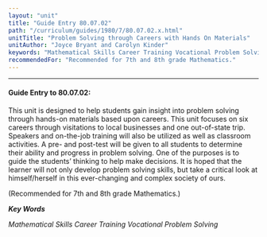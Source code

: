```yaml
---
layout: "unit"
title: "Guide Entry 80.07.02"
path: "/curriculum/guides/1980/7/80.07.02.x.html"
unitTitle: "Problem Solving through Careers with Hands On Materials"
unitAuthor: "Joyce Bryant and Carolyn Kinder"
keywords: "Mathematical Skills Career Training Vocational Problem Solving"
recommendedFor: "Recommended for 7th and 8th grade Mathematics."
---
```

<body>
<hr/>
<h4>
Guide Entry to 80.07.02:
</h4>
This unit is designed to help students gain insight into problem solving through hands-on materials based upon careers.  This unit focuses on six careers through visitations to local businesses and one out-of-state trip.  Speakers and on-the-job training will also be utilized as well as classroom activities.  A pre- and post-test will be given to all students to determine their ability and progress in problem solving.  One of the purposes is to guide the students’ thinking to help make decisions.  It is hoped that the learner will not only develop problem solving skills, but take a critical look at himself/herself in this ever-changing and complex society of ours.
<p>
(Recommended for 7th and 8th grade Mathematics.)
</p>
<p>
<b>
<i>
Key Words
</i>
</b>
<br/>
</p>
<p>
<i>
Mathematical Skills Career Training Vocational Problem Solving
</i>
</p>
</body>